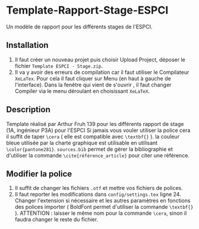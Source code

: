# Template-Rapport-Stage-ESPCI
Un modèle de rapport pour les différents stages de l'ESPCI.

## Installation
1. Il faut créer un nouveau projet puis choisir Upload Project, déposer le fichier `Template ESPCI - Stage.zip`.
2. Il va y avoir des erreurs de compilation car il faut utiliser le Compilateur `XeLaTex`. Pour cela il faut cliquer sur Menu (en haut à gauche de l'interface). Dans la fenêtre qui vient de s'ouvrir , il faut changer Compiler via le menu déroulant en choisissant `XeLaTeX`.

## Description
Template réalisé par Arthur Fruh 139 pour les différents rapport de stage (1A, ingénieur P3A) pour l'ESPCI
Si jamais vous vouler utiliser la police cera il suffit de taper `\cera` ( elle est compatible avec `\textbf{}` ).
la couleur bleue utilisée par la charte graphique est utilisable en utilisant `\color{pantone281}`.
`sources.bib` permet de gérer la bibliographie et d'utiliser la commande `\cite{référence_article}` pour citer une référence.

## Modifier la police
1. Il suffit de changer les fichiers `.otf` et mettre vos fichiers de polices.
2. Il faut reporter les modifications dans `config/settings.tex` ligne 24. Changer l'extension si nécessaire et les autres paramètres en fonctions des polices importer ( BoldFont permet d'utiliser la commande `\textbf{}` ). ATTENTION : laisser le même nom pour la commande `\cera`, sinon il faudra changer le reste du fichier.
